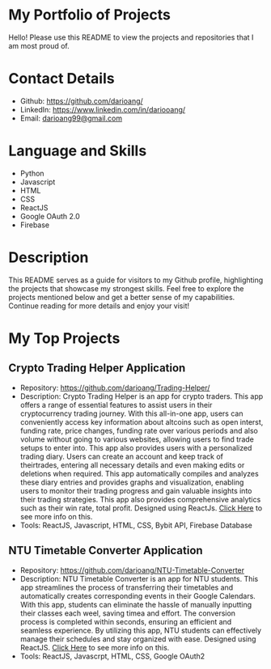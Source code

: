 # My Portfolio of Projects
Hello! Please use this README to view the projects and repositories that I am most proud of.

# Contact Details
- Github: https://github.com/darioang/
- LinkedIn: https://www.linkedin.com/in/dariooang/
- Email: darioang99@gmail.com

# Language and Skills
- Python
- Javascript
- HTML
- CSS
- ReactJS
- Google OAuth 2.0
- Firebase

# Description
This README serves as a guide for visitors to my Github profile, highlighting the projects that showcase my strongest skills. Feel free to explore the projects mentioned below and get a better sense of my capabilities. Continue reading for more details and enjoy your visit!

# My Top Projects

## Crypto Trading Helper Application
- Repository: https://github.com/darioang/Trading-Helper/
- Description: Crypto Trading Helper is an app for crypto traders. This app offers a range of essential features to assist users in their cryptocurrency trading journey. With this all-in-one app, users can conveniently access key information about altcoins such as open interst, funding rate, price changes, funding rate over various periods and also volume without going to various websites, allowing users to find trade setups to enter into. This app also provides users with a personalized trading diary. Users can create an account and keep track of theirtrades, entering all necessary details and even making edits or deletions when required. This app automatically compiles and analyzes these diary entries and provides graphs and visualization, enabling users to monitor their trading progress and gain valuable insights into their trading strategies. This app also provides comprehensive analytics such as their win rate, total profit. Designed using ReactJs. [Click Here](https://github.com/darioang/Trading-Helper/) to see more info on this.
- Tools: ReactJS, Javascript, HTML, CSS, Bybit API, Firebase Database

## NTU Timetable Converter Application
- Repository: https://github.com/darioang/NTU-Timetable-Converter
- Description: NTU Timetable Converter is an app for NTU students. This app streamlines the process of transferring their timetables and automatically creates corresponding events in their Google Calendars. With this app, students can eliminate the hassle of manually inputting their classes each weel, saving timea and effort. The conversion process is completed within seconds, ensuring an efficient and seamless experience. By utilizing this app, NTU students can effectively manage their schedules and stay organized with ease. Designed using ReactJS. [Click Here](https://github.com/darioang/NTU-Timetable-Converter) to see more info on this.
- Tools: ReactJS, Javascrpt, HTML, CSS, Google OAuth2

